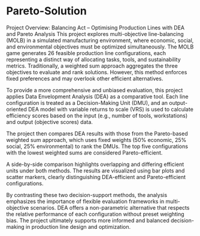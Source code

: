 # Pareto-Solution
Project Overview: Balancing Act – Optimising Production Lines with DEA and Pareto Analysis
This project explores multi-objective line-balancing (MOLB) in a simulated manufacturing environment, where economic, social, and environmental objectives must be optimized simultaneously. The MOLB game generates 26 feasible production line configurations, each representing a distinct way of allocating tasks, tools, and sustainability metrics. Traditionally, a weighted sum approach aggregates the three objectives to evaluate and rank solutions. However, this method enforces fixed preferences and may overlook other efficient alternatives.

To provide a more comprehensive and unbiased evaluation, this project applies Data Envelopment Analysis (DEA) as a comparative tool. Each line configuration is treated as a Decision-Making Unit (DMU), and an output-oriented DEA model with variable returns to scale (VRS) is used to calculate efficiency scores based on the input (e.g., number of tools, workstations) and output (objective scores) data.

The project then compares DEA results with those from the Pareto-based weighted sum approach, which uses fixed weights (50% economic, 25% social, 25% environmental) to rank the DMUs. The top five configurations with the lowest weighted sums are considered Pareto-efficient.

A side-by-side comparison highlights overlapping and differing efficient units under both methods. The results are visualized using bar plots and scatter markers, clearly distinguishing DEA-efficient and Pareto-efficient configurations.

By contrasting these two decision-support methods, the analysis emphasizes the importance of flexible evaluation frameworks in multi-objective scenarios. DEA offers a non-parametric alternative that respects the relative performance of each configuration without preset weighting bias. The project ultimately supports more informed and balanced decision-making in production line design and optimization.
